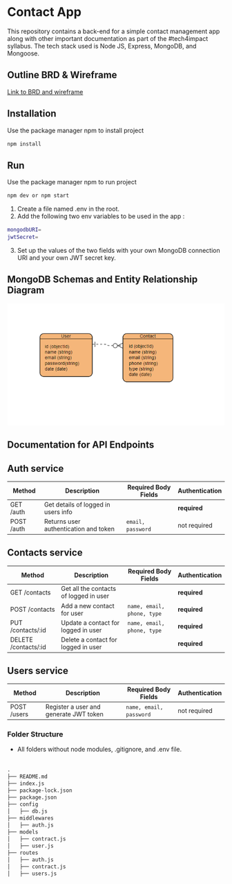 # Contact App
This repository contains a back-end for a simple contact management app along with other important documentation as part of the #tech4impact syllabus. The tech stack used is Node JS, Express, MongoDB, and Mongoose.

## Outline BRD & Wireframe
[Link to BRD and wireframe](https://whimsical.com/outline-brd-5EtbJk3uT4zwjQo1MteiVA)

## Installation
Use the package manager npm to install project
```bash
npm install
```

## Run
Use the package manager npm to run project
```bash
npm dev or npm start
```
1. Create a file named .env in the root.
2. Add the following two env variables to be used in the app :
```bash
mongodbURI=
jwtSecret=
```
3. Set up the values of the two fields with your own MongoDB connection URI and your own JWT secret key.

## MongoDB Schemas and Entity Relationship Diagram
<img alt="DesignDB" src="https://raw.githubusercontent.com/nurultrsa/backend-project/main/img/ERD2.png">

## Documentation for API Endpoints
## Auth service
| Method               | Description                              | Required Body Fields | Authentication |
| -------------------- | ---------------------------------------- | -------------------- | -------------- |
| GET /auth            | Get details of logged in users info      |                      | **required**   |
| POST /auth           | Returns user authentication and token    | `email, password`    | not required   |

## Contacts service
| Method               | Description                              | Required Body Fields | Authentication |
| -------------------- | ---------------------------------------- | -------------------- | -------------- |
| GET /contacts        | Get all the contacts of logged in user   |                      | **required**   |
| POST /contacts       | Add a new contact for user               | `name, email, phone, type`| **required**   |
| PUT /contacts/:id    | Update a contact for logged in user      | `name, email, phone, type`| **required**   |
| DELETE /contacts/:id | Delete a contact for logged in user      |                      | **required**   |

## Users service
| Method               | Description                              | Required Body Fields | Authentication |
| -------------------- | ---------------------------------------- | -------------------- | -------------- |
| POST /users          | Register a user and generate JWT token   | `name, email, password`| not required   |

### Folder Structure

-   All folders without node modules, .gitignore, and .env file.

```

.
├── README.md
├── index.js
├── package-lock.json
├── package.json
├── config
│   ├── db.js
├── middlewares
│   ├── auth.js
├── models
│   ├── contract.js
│   ├── user.js
├── routes
│   ├── auth.js
│   ├── contract.js
│   ├── users.js

